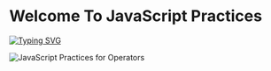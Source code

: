 # Welcome To JavaScript Practices

<a href="https://www.linkedin.com/in/ajay-dhangar" align="center"><img src="https://readme-typing-svg.demolab.com?font=Fira+Code&pause=1000&color=DEF72C&random=false&center=true&width=1000&lines=Hi%2C+there.+If+you+like+JavaScript+Practices+Website,+give+it+a+Star" alt="Typing SVG" /></a>


![JavaScript Practices for Operators](https://github.com/Ajay-Dhangar/javascript-practices-for-operators/assets/99037494/aa528616-d060-45fa-b862-a7609cf8b095)

